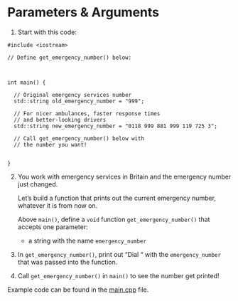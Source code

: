 # Parameters & Arguments

1. Start with this code:

```
#include <iostream>

// Define get_emergency_number() below:



int main() {
  
  // Original emergency services number 
  std::string old_emergency_number = "999";
  
  // For nicer ambulances, faster response times
  // and better-looking drivers
  std::string new_emergency_number = "0118 999 881 999 119 725 3";
  
  // Call get_emergency_number() below with
  // the number you want!
  
  
}
```

2. You work with emergency services in Britain and the emergency number just changed.

	Let’s build a function that prints out the current emergency number, whatever it is from now on.

	Above ```main()```, define a ```void``` function ```get_emergency_number()``` that accepts one parameter:

	- a string with the name ```emergency_number```

3. In ```get_emergency_number()```, print out “Dial “ with the ```emergency_number``` that was passed into the function.

4. Call ```get_emergency_number()``` in ```main()``` to see the number get printed!

Example code can be found in the [main.cpp](https://github.com/keldavis/c-plus-plus-practice/blob/master/foundations/8.%20Functions/Parameters%20and%20Arguments/main.cpp) file.
